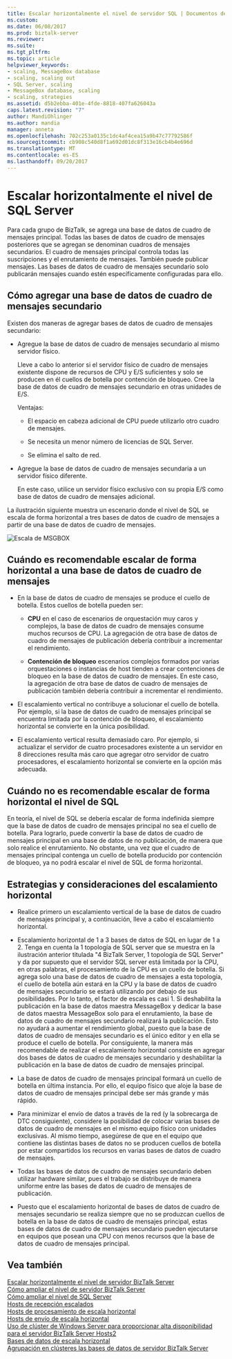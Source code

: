 ```yaml
---
title: Escalar horizontalmente el nivel de servidor SQL | Documentos de Microsoft
ms.custom: 
ms.date: 06/08/2017
ms.prod: biztalk-server
ms.reviewer: 
ms.suite: 
ms.tgt_pltfrm: 
ms.topic: article
helpviewer_keywords:
- scaling, MessageBox database
- scaling, scaling out
- SQL Server, scaling
- MessageBox database, scaling
- scaling, strategies
ms.assetid: d5b2ebba-401e-4fde-8818-407fa626043a
caps.latest.revision: "7"
author: MandiOhlinger
ms.author: mandia
manager: anneta
ms.openlocfilehash: 702c253a0135c1dc4af4cea15a9b47c77792586f
ms.sourcegitcommit: cb908c540d8f1a692d01dc8f313e16cb4b4e696d
ms.translationtype: MT
ms.contentlocale: es-ES
ms.lasthandoff: 09/20/2017
---
```

# <a name="scaling-out-the-sql-server-tier"></a>Escalar horizontalmente el nivel de SQL Server
Para cada grupo de BizTalk, se agrega una base de datos de cuadro de mensajes principal. Todas las bases de datos de cuadro de mensajes posteriores que se agregan se denominan cuadros de mensajes secundarios. El cuadro de mensajes principal controla todas las suscripciones y el enrutamiento de mensajes. También puede publicar mensajes. Las bases de datos de cuadro de mensajes secundario solo publicarán mensajes cuando estén específicamente configuradas para ello.  
  
## <a name="how-to-add-a-secondary-messagebox-database"></a>Cómo agregar una base de datos de cuadro de mensajes secundario  
 Existen dos maneras de agregar bases de datos de cuadro de mensajes secundario:  
  
-   Agregue la base de datos de cuadro de mensajes secundario al mismo servidor físico.  
  
     Lleve a cabo lo anterior si el servidor físico de cuadro de mensajes existente dispone de recursos de CPU y E/S suficientes y solo se producen en él cuellos de botella por contención de bloqueo. Cree la base de datos de cuadro de mensajes secundario en otras unidades de E/S.  
  
     Ventajas:  
  
    -   El espacio en cabeza adicional de CPU puede utilizarlo otro cuadro de mensajes.  
  
    -   Se necesita un menor número de licencias de SQL Server.  
  
    -   Se elimina el salto de red.  
  
-   Agregue la base de datos de cuadro de mensajes secundaria a un servidor físico diferente.  
  
     En este caso, utilice un servidor físico exclusivo con su propia E/S como base de datos de cuadro de mensajes adicional.  
  
 La ilustración siguiente muestra un escenario donde el nivel de SQL se escala de forma horizontal a tres bases de datos de cuadro de mensajes a partir de una base de datos de cuadro de mensajes.  
  
 ![Escala de MSGBOX](../core/media/scaleoutmsgbox.gif "ScaleOutMSGBOX")  
  
## <a name="when-to-scale-out-the-messagebox-database"></a>Cuándo es recomendable escalar de forma horizontal a una base de datos de cuadro de mensajes  
  
-   En la base de datos de cuadro de mensajes se produce el cuello de botella. Estos cuellos de botella pueden ser:  
  
    -   **CPU** en el caso de escenarios de orquestación muy caros y complejos, la base de datos de cuadro de mensajes consume muchos recursos de CPU. La agregación de otra base de datos de cuadro de mensajes de publicación debería contribuir a incrementar el rendimiento.  
  
    -   **Contención de bloqueo** escenarios complejos formados por varias orquestaciones o instancias de host tienden a crear contenciones de bloqueo en la base de datos de cuadro de mensajes. En este caso, la agregación de otra base de datos de cuadro de mensajes de publicación también debería contribuir a incrementar el rendimiento.  
  
-   El escalamiento vertical no contribuye a solucionar el cuello de botella. Por ejemplo, si la base de datos de cuadro de mensajes principal se encuentra limitada por la contención de bloqueo, el escalamiento horizontal se convierte en la única posibilidad.  
  
-   El escalamiento vertical resulta demasiado caro. Por ejemplo, si actualizar el servidor de cuatro procesadores existente a un servidor en 8 direcciones resulta más caro que agregar otro servidor de cuatro procesadores, el escalamiento horizontal se convierte en la opción más adecuada.  
  
## <a name="when-you-cant-scale-out-the-sql-tier"></a>Cuándo no es recomendable escalar de forma horizontal el nivel de SQL  
 En teoría, el nivel de SQL se debería escalar de forma indefinida siempre que la base de datos de cuadro de mensajes principal no sea el cuello de botella. Para lograrlo, puede convertir la base de datos de cuadro de mensajes principal en una base de datos de no publicación, de manera que solo realice el enrutamiento. No obstante, una vez que el cuadro de mensajes principal contenga un cuello de botella producido por contención de bloqueo, ya no podrá escalar el nivel de SQL de forma horizontal.  
  
## <a name="scale-out-strategies-and-considerations"></a>Estrategias y consideraciones del escalamiento horizontal  
  
-   Realice primero un escalamiento vertical de la base de datos de cuadro de mensajes principal y, a continuación, lleve a cabo el escalamiento horizontal.  
  
-   Escalamiento horizontal de 1 a 3 bases de datos de SQL en lugar de 1 a 2. Tenga en cuenta la 1 topología de SQL server que se muestra en la ilustración anterior titulada "4 BizTalk Server, 1 topología de SQL Server" y da por supuesto que el servidor SQL server está limitada por la CPU, en otras palabras, el procesamiento de la CPU es un cuello de botella. Si agrega solo una base de datos de cuadro de mensajes a esta topología, el cuello de botella aún estará en la CPU y la base de datos de cuadro de mensajes secundario se estará utilizando por debajo de sus posibilidades. Por lo tanto, el factor de escala es casi 1. Si deshabilita la publicación en la base de datos maestra MessageBox y dedicar la base de datos maestra MessageBox solo para el enrutamiento, la base de datos de cuadro de mensajes secundario realizará la publicación. Esto no ayudará a aumentar el rendimiento global, puesto que la base de datos de cuadro de mensajes secundario es el único editor y en ella se produce el cuello de botella. Por consiguiente, la manera más recomendable de realizar el escalamiento horizontal consiste en agregar dos bases de datos de cuadro de mensajes secundario y deshabilitar la publicación en la base de datos de cuadro de mensajes principal.  
  
-   La base de datos de cuadro de mensajes principal formará un cuello de botella en última instancia. Por ello, el equipo físico que aloje la base de datos de cuadro de mensajes principal debe ser más grande y más rápido.  
  
-   Para minimizar el envío de datos a través de la red (y la sobrecarga de DTC consiguiente), considere la posibilidad de colocar varias bases de datos de cuadro de mensajes en el mismo equipo físico con unidades exclusivas. Al mismo tiempo, asegúrese de que en el equipo que contiene las distintas bases de datos no se producen cuellos de botella por estar compartidos los recursos en varias bases de datos de cuadro de mensajes.  
  
-   Todas las bases de datos de cuadro de mensajes secundario deben utilizar hardware similar, pues el trabajo se distribuye de manera uniforme entre las bases de datos de cuadro de mensajes de publicación.  
  
-   Puesto que el escalamiento horizontal de bases de datos de cuadro de mensajes secundario se realiza siempre que no se produzcan cuellos de botella en la base de datos de cuadro de mensajes principal, estas bases de datos de cuadro de mensajes secundario pueden ejecutarse en equipos que posean una CPU con menos recursos que la base de datos de cuadro de mensajes principal.  
  
## <a name="see-also"></a>Vea también  
 [Escalar horizontalmente el nivel de servidor BizTalk Server](../core/scaling-out-the-biztalk-server-tier.md)   
 [Cómo ampliar el nivel de servidor BizTalk Server](../core/scaling-up-the-biztalk-server-tier.md)   
 [Cómo ampliar el nivel de SQL Server](../core/scaling-up-the-sql-server-tier.md)   
 [Hosts de recepción escalados](../core/scaled-out-receiving-hosts.md)   
 [Hosts de procesamiento de escala horizontal](../core/scaled-out-processing-hosts.md)   
 [Hosts de envío de escala horizontal](../core/scaled-out-sending-hosts.md)   
 [Uso de clúster de Windows Server para proporcionar alta disponibilidad para el servidor BizTalk Server Hosts2](../core/use-windows-cluster-to-provide-high-availability-for-biztalk-hosts.md)   
 [Bases de datos de escala horizontal](../core/scaled-out-databases.md)   
 [Agrupación en clústeres las bases de datos de servidor BizTalk Server](../core/clustering-the-biztalk-server-databases1.md)